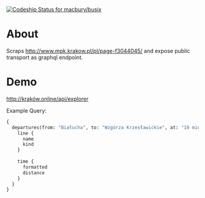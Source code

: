 [ ![Codeship Status for macbury/busix](https://app.codeship.com/projects/ca0af0d0-a30f-0136-e159-3a2d92578496/status?branch=master)](https://app.codeship.com/projects/307233)

# About

Scraps http://www.mpk.krakow.pl/pl/page-f3044045/ and expose public transport as graphql endpoint. 

# Demo

http://kraków.online/api/explorer

Example Query:

```graphql
{
  departures(from: "Białucha", to: "Wzgórza Krzesławickie", at: "10 minutes from now"){
    line {
      name
      kind
    }
    
    time {
      formatted
      distance
    }
  }
}
```